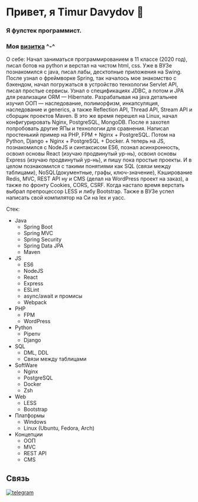 # Привет, я Timur Davydov 👋

### Я фулстек программист.
### Моя [визитка](https://koichi-hub.github.io/Business_card) ^-^

О себе:
Начал заниматься программированием в 11 классе (2020 год), писал ботов на python и верстал на чистом html, css. Уже в ВУЗе познакомился с java, писал лабы, десктопные приложения на Swing. После узнал о фреймворке Spring, так началось мое знакомство с бэкендом, начал погружаться в устройство тенхологии Servlet API, писал простые сервисы. Узнал о спецификациях JDBC, а потом и JPA для реализации ORM — Hibernate. Разрабатывая на java детальнее изучил ООП — наследование, полиморфизм, инкапсуляция, наследование и generics, а также Reflection API, Thread API, Stream API и сборщик проектов Maven. В это же время перешел на Linux, начал конфигурировать Nginx, PostgreSQL, MongoDB. После я захотел попробовать другие ЯПы и технологии для сравнения. Написал простенький пример на PHP, FPM + Nginx + PostgreSQL. Потом на Python, Django + Nginx + PostgreSQL + Docker. А теперь на JS, познакомился с NodeJS и синтаксисом ES6, познал асинхронность, освоил основы React (изучаю продвинутый ур-нь), освоил основы Express (изучаю продвинутый ур-нь), и пишу пока простые проекты. И в целом познакомился с такими понятиями как SQL (связи между таблицами), NoSQL(документные, графы, ключ-значение), Кэширование Redis, MVC, REST API ну и CMS (делал на WordPress проект на заказ), а также по фронту Cookies, CORS, CSRF. Когда настало время верстать выбрал препроцессор LESS и либу Bootstrap. Также в ВУЗе успел написать свой компилятор на Си на lex и yacc. 

Стек:
- Java
    - Spring Boot
    - Spring MVC
    - Spring Security
    - Spring Data JPA
    - Maven
- JS
    - ES6
    - NodeJS
    - React
    - Express
    - ESLint
    - async/await и промисы
    - Webpack
- PHP 
    - FPM
    - WordPress
- Python
    - Pipenv
    - Django
- SQL
    - DML, DDL
    - Связи между таблицами
- SoftWare
    - Nginx
    - PostgreSQL
    - Docker
    - Zsh
- Web
    - LESS
    - Bootstrap
- Платформы 
    - Windows
    - Linux (Ubuntu, Fedora, Arch)
- Концепции
    - ООП
    - MVC
    - REST API
    - CMS

## Связь
[![telegram](https://img.shields.io/badge/-telegram-2c3e50?style=for-the-badge&logo=telegram&logoColor=ecf0f1)](https://t.me/Koichi_hub)
